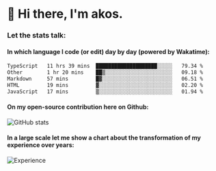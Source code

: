 # 👋 Hi there, I'm akos. 


### Let the stats talk:


#### In which language I code (or edit) day by day (powered by Wakatime): 

<!--START_SECTION:waka-->

```txt
TypeScript   11 hrs 39 mins  ████████████████████░░░░░   79.34 %
Other        1 hr 20 mins    ██▒░░░░░░░░░░░░░░░░░░░░░░   09.18 %
Markdown     57 mins         █▓░░░░░░░░░░░░░░░░░░░░░░░   06.51 %
HTML         19 mins         ▓░░░░░░░░░░░░░░░░░░░░░░░░   02.20 %
JavaScript   17 mins         ▒░░░░░░░░░░░░░░░░░░░░░░░░   01.94 %
```

<!--END_SECTION:waka-->

#### On my open-source contribution here on Github:
 
![GitHub stats](https://github-readme-stats.vercel.app/api?username=akosbalasko)

#### In a large scale let me show a chart about the transformation of my experience over years:   

![Experience](https://cr-skills-chart-widget.azurewebsites.net/api/api?username=akosbalasko)
